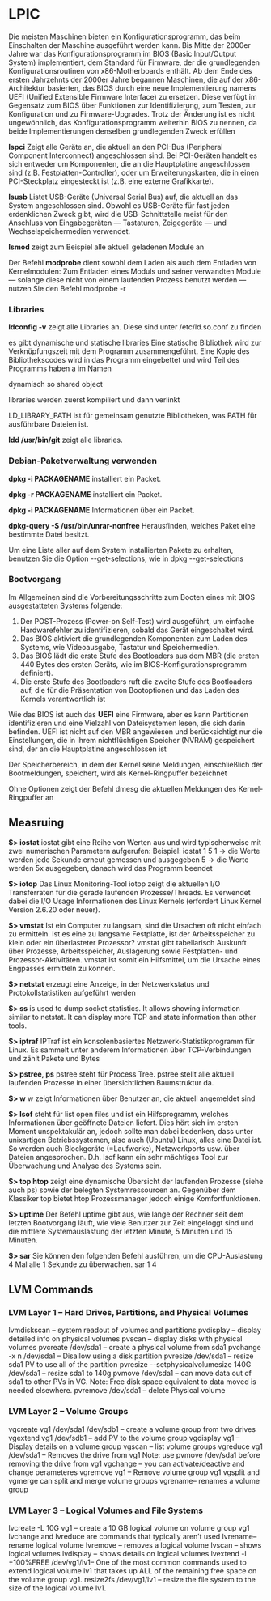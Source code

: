 # LPIC

Die meisten
Maschinen bieten ein Konfigurationsprogramm, das beim Einschalten der Maschine ausgeführt
werden kann. Bis Mitte der 2000er Jahre war das Konfigurationsprogramm im BIOS (Basic
Input/Output System) implementiert, dem Standard für Firmware, der die grundlegenden
Konfigurationsroutinen von x86-Motherboards enthält. Ab dem Ende des ersten Jahrzehnts der
2000er Jahre begannen Maschinen, die auf der x86-Architektur basierten, das BIOS durch eine
neue Implementierung namens UEFI (Unified Extensible Firmware Interface) zu ersetzen. Diese
verfügt im Gegensatz zum BIOS über Funktionen zur Identifizierung, zum Testen, zur
Konfiguration und zu Firmware-Upgrades. Trotz der Änderung ist es nicht ungewöhnlich, das
Konfigurationsprogramm weiterhin BIOS zu nennen, da beide Implementierungen denselben
grundlegenden Zweck erfüllen

**lspci**
Zeigt alle Geräte an, die aktuell an den PCI-Bus (Peripheral Component Interconnect)
angeschlossen sind. Bei PCI-Geräten handelt es sich entweder um Komponenten, die an die
Hauptplatine angeschlossen sind (z.B. Festplatten-Controller), oder um Erweiterungskarten, die
in einen PCI-Steckplatz eingesteckt ist (z.B. eine externe Grafikkarte).

**lsusb**
Listet USB-Geräte (Universal Serial Bus) auf, die aktuell an das System angeschlossen sind.
Obwohl es USB-Geräte für fast jeden erdenklichen Zweck gibt, wird die USB-Schnittstelle meist
für den Anschluss von Eingabegeräten — Tastaturen, Zeigegeräte — und
Wechselspeichermedien verwendet.

**lsmod** 
zeigt zum Beispiel alle aktuell
geladenen Module an

Der Befehl **modprobe** dient
sowohl dem Laden als auch dem Entladen von Kernelmodulen: Zum Entladen eines Moduls und
seiner verwandten Module — solange diese nicht von einem laufenden Prozess benutzt
werden — nutzen Sie den Befehl modprobe -r

### Libraries

**ldconfig -v** zeigt alle Libraries an.
Diese sind unter /etc/ld.so.conf zu finden

es gibt dynamische und statische libraries
Eine statische Bibliothek wird zur Verknüpfungszeit mit dem Programm zusammengeführt.
Eine Kopie des Bibliothekscodes wird in das Programm eingebettet und wird Teil des
Programms haben a im Namen

dynamisch so shared object

libraries werden zuerst kompiliert und dann verlinkt

LD_LIBRARY_PATH ist für gemeinsam genutzte Bibliotheken, was PATH für
ausführbare Dateien ist.

**ldd /usr/bin/git** zeigt alle libraries.

### Debian-Paketverwaltung verwenden

**dpkg -i PACKAGENAME** installiert ein Packet.

**dpkg -r PACKAGENAME** installiert ein Packet.

**dpkg -i PACKAGENAME** Informationen über ein Packet.

**dpkg-query -S /usr/bin/unrar-nonfree** Herausfinden, welches Paket eine bestimmte Datei besitzt.

Um eine Liste aller auf dem System installierten Pakete zu erhalten, benutzen Sie die Option
--get-selections, wie in dpkg --get-selections



### Bootvorgang

Im Allgemeinen sind die Vorbereitungsschritte zum Booten eines mit BIOS ausgestatteten Systems
folgende:
1. Der POST-Prozess (Power-on Self-Test) wird ausgeführt, um einfache Hardwarefehler zu
identifizieren, sobald das Gerät eingeschaltet wird.
2. Das BIOS aktiviert die grundlegenden Komponenten zum Laden des Systems, wie
Videoausgabe, Tastatur und Speichermedien.
3. Das BIOS lädt die erste Stufe des Bootloaders aus dem MBR (die ersten 440 Bytes des ersten
Geräts, wie im BIOS-Konfigurationsprogramm definiert).
4. Die erste Stufe des Bootloaders ruft die zweite Stufe des Bootloaders auf, die für die
Präsentation von Bootoptionen und das Laden des Kernels verantwortlich ist

Wie das BIOS ist auch das **UEFI** eine Firmware, aber es kann Partitionen
identifizieren und eine Vielzahl von Dateisystemen lesen, die sich darin befinden. UEFI ist nicht
auf den MBR angewiesen und berücksichtigt nur die Einstellungen, die in ihrem nichtflüchtigen
Speicher (NVRAM) gespeichert sind, der an die Hauptplatine angeschlossen ist

Der Speicherbereich, in dem der Kernel seine Meldungen, einschließlich der Bootmeldungen,
speichert, wird als Kernel-Ringpuffer bezeichnet

Ohne Optionen zeigt der Befehl dmesg die aktuellen Meldungen des Kernel-Ringpuffer an

## Measruing
**$>  iostat**
iostat gibt eine Reihe von Werten aus und wird typischerweise mit zwei numerischen Parametern aufgerufen:
Beispiel: iostat 1 5
1 -> die Werte werden jede Sekunde erneut gemessen und ausgegeben
5 -> die Werte werden 5x ausgegeben, danach wird das Programm beendet

**$>  iotop**
Das Linux Monitoring-Tool iotop zeigt die aktuellen I/O Transferraten für die gerade laufenden Prozesse/Threads. Es verwendet dabei die I/O Usage Informationen des Linux Kernels (erfordert Linux Kernel Version 2.6.20 oder neuer).

**$>  vmstat**
Ist ein Computer zu langsam, sind die Ursachen oft nicht einfach zu ermitteln. Ist es eine zu langsame Festplatte, ist der Arbeitsspeicher zu klein oder ein überlasteter Prozessor? vmstat gibt tabellarisch Auskunft über Prozesse, Arbeitsspeicher, Auslagerung sowie Festplatten- und Prozessor-Aktivitäten. vmstat ist somit ein Hilfsmittel, um die Ursache eines Engpasses ermitteln zu können.

**$>  netstat**
erzeugt eine Anzeige, in der Netzwerkstatus und Protokollstatistiken aufgeführt werden

**$>  ss**
is used to dump socket statistics. It allows showing information similar to netstat.  It can display more TCP and  state information than other tools.

**$>  iptraf**
IPTraf ist ein konsolenbasiertes Netzwerk-Statistikprogramm für Linux. Es sammelt unter anderem Informationen über TCP-Verbindungen und zählt Pakete und Bytes

**$>  pstree, ps**
pstree steht für Process Tree. pstree stellt alle aktuell laufenden Prozesse in einer übersichtlichen Baumstruktur da.

**$>  w**
w zeigt Informationen über Benutzer an, die aktuell angemeldet sind

**$>  lsof**
steht für list open files und ist ein Hilfsprogramm, welches Informationen über geöffnete Dateien liefert. Dies hört sich im ersten Moment unspektakulär an, jedoch sollte man dabei bedenken, dass unter unixartigen Betriebssystemen, also auch (Ubuntu) Linux, alles eine Datei ist. So werden auch Blockgeräte (=Laufwerke), Netzwerkports usw. über Dateien angesprochen. D.h. lsof kann ein sehr mächtiges Tool zur Überwachung und Analyse des Systems sein.

**$>  top   htop**
zeigt eine dynamische Übersicht der laufenden Prozesse (siehe auch ps) sowie der belegten Systemressourcen an. Gegenüber dem Klassiker top bietet htop Prozessmanager jedoch einige Komfortfunktionen.

**$>  uptime**
Der Befehl uptime gibt aus, wie lange der Rechner seit dem letzten Bootvorgang läuft, wie viele Benutzer zur Zeit eingeloggt sind und die mittlere Systemauslastung der letzten Minute, 5 Minuten und 15 Minuten.

**$>  sar**
Sie können den folgenden Befehl ausführen, um die CPU-Auslastung 4 Mal alle 1 Sekunde zu überwachen.
sar 1 4

## LVM Commands
### LVM Layer 1 – Hard Drives, Partitions, and Physical Volumes
lvmdiskscan – system readout of volumes and partitions
pvdisplay – display detailed info on physical volumes
pvscan – display  disks with physical volumes
pvcreate /dev/sda1 – create a physical volume from sda1
pvchange -x n /dev/sda1 – Disallow using a disk partition
pvresize /dev/sda1 – resize sda1 PV to use all of the partition
pvresize --setphysicalvolumesize 140G /dev/sda1 – resize sda1 to 140g
pvmove /dev/sda1 – can move data out of sda1 to other PVs in VG. Note: Free  disk space equivalent to data moved is needed elsewhere.
pvremove /dev/sda1 – delete Physical volume

### LVM Layer 2 – Volume Groups
vgcreate vg1 /dev/sda1 /dev/sdb1 – create a volume group from two drives
vgextend vg1 /dev/sdb1 – add PV to the volume group
vgdisplay vg1 – Display details on a volume group
vgscan – list volume groups
vgreduce vg1 /dev/sda1 – Removes the drive from vg1
Note: use pvmove /dev/sda1 before removing the drive from vg1
vgchange – you can activate/deactive and change perameteres
vgremove vg1 – Remove volume group vg1
vgsplit and vgmerge can split and merge volume groups
vgrename– renames a volume group

### LVM Layer 3 – Logical Volumes and File Systems
lvcreate -L 10G vg1 – create a 10 GB logical volume on volume group vg1
lvchange and lvreduce are commands that typically aren’t used
lvrename– rename logical volume
lvremove – removes a logical volume
lvscan – shows  logical volumes
lvdisplay – shows details on  logical volumes
lvextend -l +100%FREE /dev/vg1/lv1– One of the most common commands used to extend logical volume lv1 that takes up ALL of the remaining free space on the volume group vg1.
resize2fs /dev/vg1/lv1 – resize the  file system to the size of the logical volume lv1.
